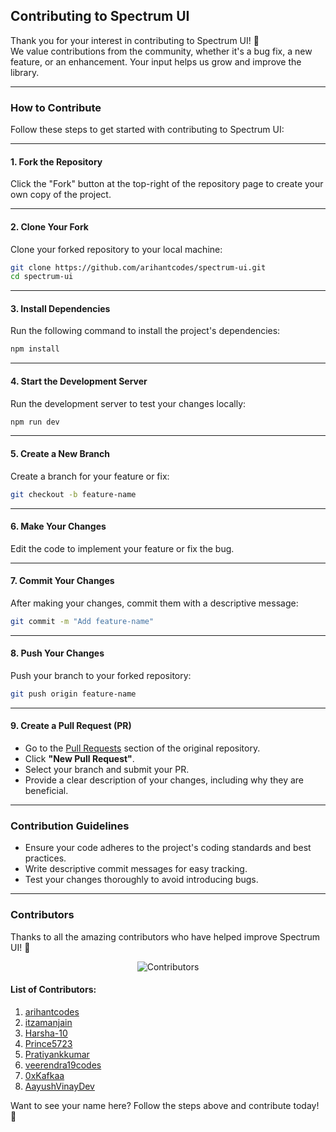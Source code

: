 ## Contributing to Spectrum UI

Thank you for your interest in contributing to Spectrum UI! 🎉  
We value contributions from the community, whether it's a bug fix, a new feature, or an enhancement. Your input helps us grow and improve the library.

---

### How to Contribute

Follow these steps to get started with contributing to Spectrum UI:

---

#### 1. **Fork the Repository**  
Click the "Fork" button at the top-right of the repository page to create your own copy of the project.

---

#### 2. **Clone Your Fork**  
Clone your forked repository to your local machine:

```bash
git clone https://github.com/arihantcodes/spectrum-ui.git
cd spectrum-ui
```

---

#### 3. **Install Dependencies**  
Run the following command to install the project's dependencies:

```bash
npm install
```

---

#### 4. **Start the Development Server**  
Run the development server to test your changes locally:

```bash
npm run dev
```

---

#### 5. **Create a New Branch**  
Create a branch for your feature or fix:

```bash
git checkout -b feature-name
```

---

#### 6. **Make Your Changes**  
Edit the code to implement your feature or fix the bug.

---

#### 7. **Commit Your Changes**  
After making your changes, commit them with a descriptive message:

```bash
git commit -m "Add feature-name"
```

---

#### 8. **Push Your Changes**  
Push your branch to your forked repository:

```bash
git push origin feature-name
```

---

#### 9. **Create a Pull Request (PR)**  
- Go to the [Pull Requests](https://github.com/your-username/spectrum-ui/pulls) section of the original repository.  
- Click **"New Pull Request"**.  
- Select your branch and submit your PR.  
- Provide a clear description of your changes, including why they are beneficial.

---

### Contribution Guidelines

- Ensure your code adheres to the project's coding standards and best practices.
- Write descriptive commit messages for easy tracking.
- Test your changes thoroughly to avoid introducing bugs.

---

### Contributors

Thanks to all the amazing contributors who have helped improve Spectrum UI! 💖

<div align="center">

![Contributors](https://contributors-img.web.app/image?repo=arihantcodes/spectrum-ui)

</div>

#### List of Contributors:

1. [arihantcodes](https://github.com/arihantcodes)
2. [itzamanjain](https://github.com/itzamanjain)
3. [Harsha-10](https://github.com/Harsha-10)
4. [Prince5723](https://github.com/Prince5723)
5. [Pratiyankkumar](https://github.com/Pratiyankkumar)
6. [veerendra19codes](https://github.com/veerendra19codes)
7. [0xKafkaa](https://github.com/0xKafkaa)
8. [AayushVinayDev](https://github.com/AayushVinayDev)

Want to see your name here? Follow the steps above and contribute today! 🚀
